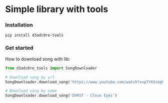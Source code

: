 # Simple library with tools

### Installation
```
pip install d3adc0re-tools
```

### Get started
How to download song with lib:

```Python
from d3adc0re_tools import SongDownloader

# Download song by url
SongDownloader.download_song('https://www.youtube.com/watch?v=p7YXXieghto')

# Download song by name
SongDownloader.download_song('DVRST - Close Eyes')
```
